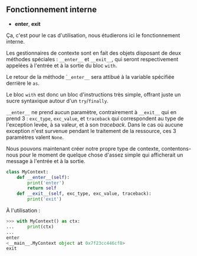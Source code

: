 ## Fonctionnement interne

- __enter__, __exit__

Ça, c'est pour le cas d'utilisation, nous étudierons ici le fonctionnement interne.

Les gestionnaires de contexte sont en fait des objets disposant de deux méthodes spéciales : `__enter__` et `__exit__`, qui seront respectivement appelées à l'entrée et à la sortie du bloc `with`.

Le retour de la méthode ̀`__enter__` sera attibué à la variable spécifiée derrière le `as`.

Le bloc `with` est donc un bloc d'instructions très simple, offrant juste un sucre syntaxique autour d'un `try`/`finally`.

`__enter__` ne prend aucun paramètre, contrairement à `__exit__` qui en prend 3 : `exc_type`, `exc_value`, et `traceback` qui correspondent au type de l'exception levée, à sa valeur, et à son *traceback*.
Dans le cas où aucune exception n'est survenue pendant le traitement de la ressource, ces 3 paramètres valent `None`.

Nous pouvons maintenant créer notre propre type de contexte, contentons-nous pour le moment de quelque chose d'assez simple qui afficherait un message à l'entrée et à la sortie.

```python
class MyContext:
    def __enter__(self):
        print('enter')
        return self
    def __exit__(self, exc_type, exc_value, traceback):
        print('exit')
```

À l'utilisation :

```python
>>> with MyContext() as ctx:
...     print(ctx)
...
enter
<__main__.MyContext object at 0x7f23cc446cf8>
exit
```
